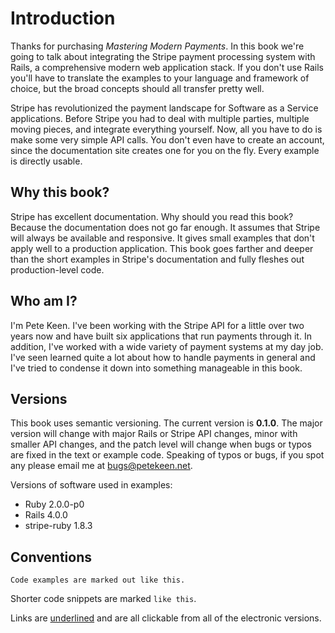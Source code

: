 # Introduction

Thanks for purchasing *Mastering Modern Payments*. In this book we're going to talk about integrating the Stripe payment processing system with Rails, a comprehensive modern web application stack. If you don't use Rails you'll have to translate the examples to your language and framework of choice, but the broad concepts should all transfer pretty well.

Stripe has revolutionized the payment landscape for Software as a Service applications. Before Stripe you had to deal with multiple parties, multiple moving pieces, and integrate everything yourself. Now, all you have to do is make some very simple API calls. You don't even have to create an account, since the documentation site creates one for you on the fly. Every example is directly usable.

## Why this book?

Stripe has excellent documentation. Why should you read this book? Because the documentation does not go far enough. It assumes that Stripe will always be available and responsive. It gives small examples that don't apply well to a production application. This book goes farther and deeper than the short examples in Stripe's documentation and fully fleshes out production-level code.

## Who am I?

I'm Pete Keen. I've been working with the Stripe API for a little over two years now and have built six applications that run payments through it. In addition, I've worked with a wide variety of payment systems at my day job. I've seen learned quite a lot about how to handle payments in general and I've tried to condense it down into something manageable in this book.

## Versions

This book uses semantic versioning. The current version is **0.1.0**. The major version will change with major Rails or Stripe API changes, minor with smaller API changes, and the patch level will change when bugs or typos are fixed in the text or example code. Speaking of typos or bugs, if you spot any please email me at [bugs@petekeen.net](mailto:bugs@petekeen.com).

Versions of software used in examples:

* Ruby 2.0.0-p0
* Rails 4.0.0
* stripe-ruby 1.8.3

## Conventions

```text
Code examples are marked out like this.
```

Shorter code snippets are marked `like this`.

Links are [underlined](http://www.petekeen.net) and are all clickable from all of the electronic versions.
